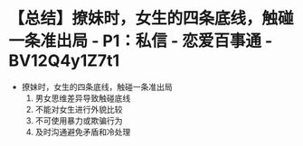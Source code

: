 # 【总结】撩妹时，女生的四条底线，触碰一条准出局 - P1：私信 - 恋爱百事通 - BV12Q4y1Z7t1

-   撩妹时，女生的四条底线，触碰一条准出局
    1.  男女思维差异导致触碰底线
    2.  不能对女生进行外貌比较
    3.  不可使用暴力或欺骗行为
    4.  及时沟通避免矛盾和冷处理